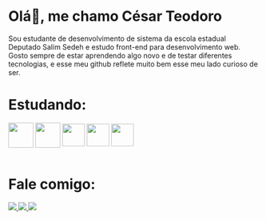 # Olá👋, me chamo César Teodoro
Sou estudante de desenvolvimento de sistema da escola estadual Deputado Salim Sedeh e estudo front-end para desenvolvimento web. Gosto sempre de estar aprendendo algo novo e de testar diferentes tecnologias, e esse meu github reflete muito bem esse meu lado curioso de ser.

# Estudando:
<div>
  <img align="center" height="50" width="50" src= "https://cdn.jsdelivr.net/gh/devicons/devicon/icons/html5/html5-original.svg">
  <img align="center" height="50" width="50" src= "https://cdn.jsdelivr.net/gh/devicons/devicon/icons/css3/css3-original.svg">
  <img align="center" height="45" width="45" src= "https://cdn.jsdelivr.net/gh/devicons/devicon/icons/ruby/ruby-original.svg">
  <img align="center" height="45" width="45" src="https://cdn.jsdelivr.net/gh/devicons/devicon@latest/icons/react/react-original.svg"/>
  <img align="center" height="45" width="45" src="https://cdn.jsdelivr.net/gh/devicons/devicon@latest/icons/tailwindcss/tailwindcss-original.svg" />
</div>
<br>

# Fale comigo:
<div>
  <a href="mailto:cesarteodorocontact@gmail.com"><img src= "https://img.shields.io/badge/Gmail-D14836?style=for-the-badge&logo=gmail&logoColor=white"> </a>
  <a href="https://www.linkedin.com/in/césar-teodoro-5032ba283/"><img src= "https://img.shields.io/badge/LinkedIn-0077B5?style=for-the-badge&logo=linkedin&logoColor=white"> </a>
  <a href="https://discord.gg/PWD6svcd3b"><img src= "https://img.shields.io/badge/Discord-7289DA?style=for-the-badge&logo=discord&logoColor=white"> </a>
</div>
